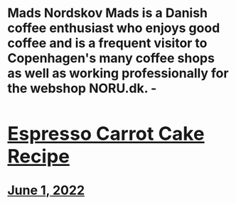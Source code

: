# Mads Nordskov Mads is a Danish coffee enthusiast who enjoys good coffee and is a frequent visitor to Copenhagen's many coffee shops as well as working professionally for the webshop NORU.dk. - [<h2>Espresso Carrot Cake Recipe</h2>June 1, 2022](https://ineedcoffee.com/espresso-carrot-cake-recipe/)